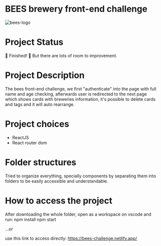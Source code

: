 # BEES brewery front-end challenge

![bees-logo](https://user-images.githubusercontent.com/40004457/198902654-677d9a0e-bef4-4153-9056-9af0a6cc43c7.png)

# Project Status
:rocket: Finished! :rocket: But there are lots of room to improvement.

# Project Description

The bees front-end challenge, we first "authenticate" into the page with full name and age checking, afterwards user is redirected to the next page which shows cards with breweries information, it's possible to delete cards and tags and it will auto rearrange.

# Project choices

* ReactJS
* React router dom

# Folder structures

Tried to organize everything, specially components by separating them into folders to be easily accessible and understandable.

# How to access the project

After downloading the whole folder, open as a workspace on vscode and run:
npm install
npm start

...or

use this link to access directly: https://bees-challenge.netlify.app/
